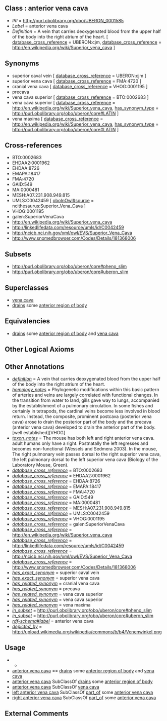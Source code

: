 
## Class : anterior vena cava

 * *IRI* = http://purl.obolibrary.org/obo/UBERON_0001585
 * *Label* = anterior vena cava
 * *Definition* = A vein that carries deoxygenated blood from the upper half of the body into the right atrium of the heart. [ [database_cross_reference](../../ef/oboInOwl#hasDbXref.md) = UBERON:cjm, [database_cross_reference](../../ef/oboInOwl#hasDbXref.md) = http://en.wikipedia.org/wiki/Superior_vena_cava ]

## Synonyms

 * superior caval vein [ [database_cross_reference](../../ef/oboInOwl#hasDbXref.md) = UBERON:cjm ]
 * superior vena cava [ [database_cross_reference](../../ef/oboInOwl#hasDbXref.md) = FMA:4720 ]
 * cranial vena cava [ [database_cross_reference](../../ef/oboInOwl#hasDbXref.md) = VHOG:0001195 ]
 * precava
 * vena cava superior [ [database_cross_reference](../../ef/oboInOwl#hasDbXref.md) = BTO:0002683 ]
 * vena cava superior [ [database_cross_reference](../../ef/oboInOwl#hasDbXref.md) = http://en.wikipedia.org/wiki/Superior_vena_cava, [has_synonym_type](../../pe/oboInOwl#hasSynonymType.md) = http://purl.obolibrary.org/obo/uberon/core#LATIN ]
 * vena maxima [ [database_cross_reference](../../ef/oboInOwl#hasDbXref.md) = http://en.wikipedia.org/wiki/Superior_vena_cava, [has_synonym_type](../../pe/oboInOwl#hasSynonymType.md) = http://purl.obolibrary.org/obo/uberon/core#LATIN ]

## Cross-references

 * BTO:0002683
 * EHDAA2:0001962
 * EHDAA:8726
 * EMAPA:18417
 * FMA:4720
 * GAID:549
 * MA:0000481
 * MESH:A07.231.908.949.815
 * UMLS:C0042459 [ [oboInOwl#source](../../ce/oboInOwl#source.md) = ncithesaurus:Superior_Vena_Cava ]
 * VHOG:0001195
 * galen:SuperiorVenaCava
 * http://en.wikipedia.org/wiki/Superior_vena_cava
 * http://linkedlifedata.com/resource/umls/id/C0042459
 * http://ncicb.nci.nih.gov/xml/owl/EVS/Superior_Vena_Cava
 * http://www.snomedbrowser.com/Codes/Details/181368006

## Subsets

 * http://purl.obolibrary.org/obo/uberon/core#pheno_slim
 * http://purl.obolibrary.org/obo/uberon/core#uberon_slim

## Superclasses

 * [vena cava](../../UBERON/87/UBERON_0004087.md)
 * [drains](../../RO/79/RO_0002179.md) some [anterior region of body](../../UBERON/53/UBERON_0000153.md)

## Equivalencies

 * [drains](../../RO/79/RO_0002179.md) some [anterior region of body](../../UBERON/53/UBERON_0000153.md) and [vena cava](../../UBERON/87/UBERON_0004087.md)

## Other Logical Axioms


## Other Annotations

 * *[definition](../../IAO/15/IAO_0000115.md)* = A vein that carries deoxygenated blood from the upper half of the body into the right atrium of the heart.
 * *[homology_notes](../../UBPROP/03/UBPROP_0000003.md)* = Phylogenetic modifications within this basic pattern of arteries and veins are largely correlated with functional changes. In the transition from water to land, gills gave way to lungs, accompanied by the establishment of a pulmonary circulation. In some fishes and certainly in tetrapods, the cardinal veins become less involved in blood return. Instead, the composite, prominent postcava (posterior vena cava) arose to drain the posterior part of the body and the precava (anterior vena cava) developed to drain the anterior part of the body.[well established][VHOG]
 * *[taxon_notes](../../UBPROP/08/UBPROP_0000008.md)* = The mouse has both left and right anterior vena cava. adult humans only have a right. Postnatally the left regresses and becomes non-functional (Wessels and Sedmera 2003). In the mouse, The right pulmonary vein passes dorsal to the right superior vena cava, the left pulmonary dorsal to the left superior vena cava (Biology of the Laboratory Mouse, Green).
 * *[database_cross_reference](../../ef/oboInOwl#hasDbXref.md)* = BTO:0002683
 * *[database_cross_reference](../../ef/oboInOwl#hasDbXref.md)* = EHDAA2:0001962
 * *[database_cross_reference](../../ef/oboInOwl#hasDbXref.md)* = EHDAA:8726
 * *[database_cross_reference](../../ef/oboInOwl#hasDbXref.md)* = EMAPA:18417
 * *[database_cross_reference](../../ef/oboInOwl#hasDbXref.md)* = FMA:4720
 * *[database_cross_reference](../../ef/oboInOwl#hasDbXref.md)* = GAID:549
 * *[database_cross_reference](../../ef/oboInOwl#hasDbXref.md)* = MA:0000481
 * *[database_cross_reference](../../ef/oboInOwl#hasDbXref.md)* = MESH:A07.231.908.949.815
 * *[database_cross_reference](../../ef/oboInOwl#hasDbXref.md)* = UMLS:C0042459
 * *[database_cross_reference](../../ef/oboInOwl#hasDbXref.md)* = VHOG:0001195
 * *[database_cross_reference](../../ef/oboInOwl#hasDbXref.md)* = galen:SuperiorVenaCava
 * *[database_cross_reference](../../ef/oboInOwl#hasDbXref.md)* = http://en.wikipedia.org/wiki/Superior_vena_cava
 * *[database_cross_reference](../../ef/oboInOwl#hasDbXref.md)* = http://linkedlifedata.com/resource/umls/id/C0042459
 * *[database_cross_reference](../../ef/oboInOwl#hasDbXref.md)* = http://ncicb.nci.nih.gov/xml/owl/EVS/Superior_Vena_Cava
 * *[database_cross_reference](../../ef/oboInOwl#hasDbXref.md)* = http://www.snomedbrowser.com/Codes/Details/181368006
 * *[has_exact_synonym](../../ym/oboInOwl#hasExactSynonym.md)* = superior caval vein
 * *[has_exact_synonym](../../ym/oboInOwl#hasExactSynonym.md)* = superior vena cava
 * *[has_related_synonym](../../ym/oboInOwl#hasRelatedSynonym.md)* = cranial vena cava
 * *[has_related_synonym](../../ym/oboInOwl#hasRelatedSynonym.md)* = precava
 * *[has_related_synonym](../../ym/oboInOwl#hasRelatedSynonym.md)* = vena cava superior
 * *[has_related_synonym](../../ym/oboInOwl#hasRelatedSynonym.md)* = vena cava superior
 * *[has_related_synonym](../../ym/oboInOwl#hasRelatedSynonym.md)* = vena maxima
 * *[in_subset](../../et/oboInOwl#inSubset.md)* = http://purl.obolibrary.org/obo/uberon/core#pheno_slim
 * *[in_subset](../../et/oboInOwl#inSubset.md)* = http://purl.obolibrary.org/obo/uberon/core#uberon_slim
 * *[rdf-schema#label](../../el/rdf-schema#label.md)* = anterior vena cava
 * *[depicted_by](../../depicted/by/depicted_by.md)* = http://upload.wikimedia.org/wikipedia/commons/b/b4/Venenwinkel.png

## Usage

 * -
 * [anterior vena cava](../../UBERON/85/UBERON_0001585.md) == [drains](../../RO/79/RO_0002179.md) some [anterior region of body](../../UBERON/53/UBERON_0000153.md) and [vena cava](../../UBERON/87/UBERON_0004087.md)
 * [anterior vena cava](../../UBERON/85/UBERON_0001585.md) SubClassOf [drains](../../RO/79/RO_0002179.md) some [anterior region of body](../../UBERON/53/UBERON_0000153.md)
 * [anterior vena cava](../../UBERON/85/UBERON_0001585.md) SubClassOf [vena cava](../../UBERON/87/UBERON_0004087.md)
 * [left anterior vena cava](../../UBERON/65/UBERON_0006765.md) SubClassOf [part_of](../../BFO/50/BFO_0000050.md) some [anterior vena cava](../../UBERON/85/UBERON_0001585.md)
 * [right anterior vena cava](../../UBERON/66/UBERON_0006766.md) SubClassOf [part_of](../../BFO/50/BFO_0000050.md) some [anterior vena cava](../../UBERON/85/UBERON_0001585.md)

## External Comments

